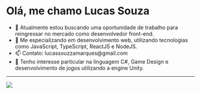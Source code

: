<h1> Olá, me chamo Lucas Souza </h1>

<ul>
  <li> 🔭 Atualmente estou buscando uma oportunidade de trabalho para reingressar no mercado como desenvolvedor front-end. </li>
  <li> 🌱 Me especializando em desenvolvimento web, utilizando tecnologias como JavaScript, TypeScript, ReactJS e NodeJS. </li>
  <li> 📫 Contato: lucassouzzamarques@gmail.com </li>
  <li> 💬 Tenho interesse particular na linguagem C#, Game Design e desenvolvimento de jogos utilizando a engine Unity. </li>
</ul>

<hr>

<a href="https://www.linkedin.com/in/lucas-souza-marques/" target="_blank"><img src="https://img.shields.io/badge/LinkedIn-0077B5?style=for-the-badge&logo=linkedin&logoColor=white" /></a>
